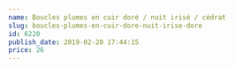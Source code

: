 ```yaml
---
name: Boucles plumes en cuir doré / nuit irisé / cédrat
slug: boucles-plumes-en-cuir-dore-nuit-irise-dore
id: 6220
publish_date: 2019-02-20 17:44:15
price: 26
---
```

